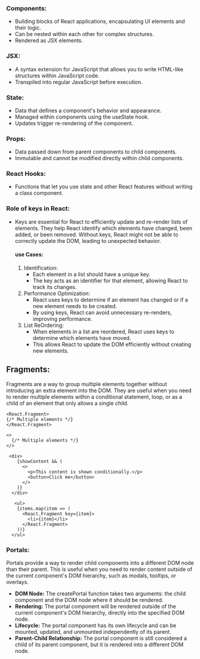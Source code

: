 ### Components:
- Building blocks of React applications, encapsulating UI elements and their logic.
- Can be nested within each other for complex structures.
- Rendered as JSX elements.
### JSX:
- A syntax extension for JavaScript that allows you to write HTML-like structures within JavaScript code.
- Transpiled into regular JavaScript before execution.
### State:
- Data that defines a component's behavior and appearance.
- Managed within components using the useState hook.
- Updates trigger re-rendering of the component.
### Props:
- Data passed down from parent components to child components.
- Immutable and cannot be modified directly within child components.
### React Hooks:
- Functions that let you use state and other React features without writing a class component.

### Role of keys in React:
- Keys are essential for React to efficiently update and re-render lists of elements. They help React identify which elements have changed, been added, or been removed. Without keys, React might not be able to correctly update the DOM, leading to unexpected behavior.

    #### use Cases:
    1. Identification:
        - Each element in a list should have a unique key.
        - The key acts as an identifier for that element, allowing React to track its changes.
    2. Performance Optimization:
        - React uses keys to determine if an element has changed or if a new element needs to be created.
        - By using keys, React can avoid unnecessary re-renders, improving performance.
    3. List ReOrdering:
        - When elements in a list are reordered, React uses keys to determine which elements have moved.
        - This allows React to update the DOM efficiently without creating new elements.
## Fragments:
Fragments are a way to group multiple elements together without introducing an extra element into the DOM. They are useful when you need to render multiple elements within a conditional statement, loop, or as a child of an element that only allows a single child.
```
<React.Fragment>
{/* Multiple elements */}
</React.Fragment>

<>
  {/* Multiple elements */}
</>

 <div>
    {showContent && (
      <>
        <p>This content is shown conditionally.</p>
        <button>Click me</button>
      </>
    )}
  </div>

   <ul>
    {items.map(item => (
      <React.Fragment key={item}>
        <li>{item}</li>
      </React.Fragment>
    ))}
  </ul>
```

### Portals:
Portals provide a way to render child components into a different DOM node than their parent. 
This is useful when you need to render content outside of the current component's DOM hierarchy, such as modals, tooltips, or overlays.
- **DOM Node:** The createPortal function takes two arguments: the child component and the DOM node where it should be rendered.
- **Rendering:** The portal component will be rendered outside of the current component's DOM hierarchy, directly into the specified DOM node.
- **Lifecycle:** The portal component has its own lifecycle and can be mounted, updated, and unmounted independently of its parent.
- **Parent-Child Relationship:** The portal component is still considered a child of its parent component, but it is rendered into a different DOM node.
